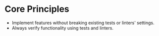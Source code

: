 # Core Principles

- Implement features without breaking existing tests or linters' settings.
- Always verify functionality using tests and linters.
